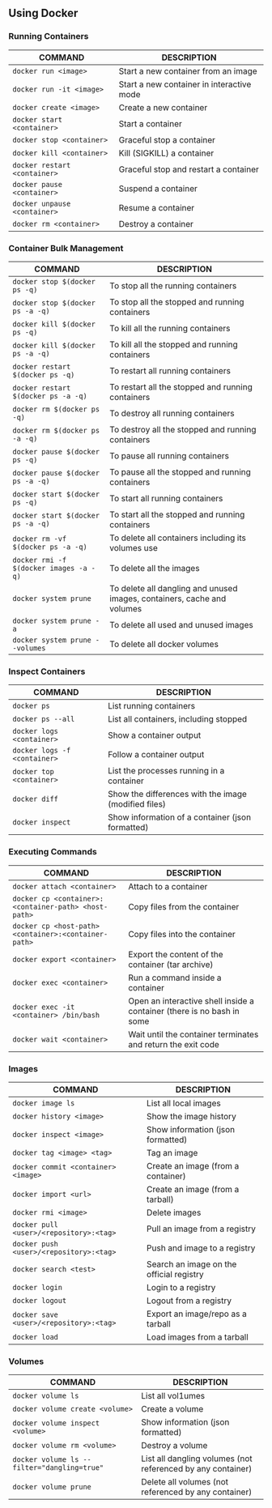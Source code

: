 ## Using Docker

### Running Containers
|COMMAND|DESCRIPTION|
|---|---|
|`docker run <image>`|Start a new container from an image|
|`docker run -it <image>`|Start a new container in interactive mode|
|`docker create <image>`|Create a new container|
|`docker start <container>`|Start a container|
|`docker stop <container>`|Graceful stop a container|
|`docker kill <container>`|Kill (SIGKILL) a container|
|`docker restart <container>`|Graceful stop and restart a container|
|`docker pause <container>`|Suspend a container|
|`docker unpause <container>`|Resume a container|
|`docker rm <container>`|Destroy a container|

### Container Bulk Management
|COMMAND|DESCRIPTION|
|---|---|
|`docker stop $(docker ps -q)`|To stop all the running containers|
|`docker stop $(docker ps -a -q)`|To stop all the stopped and running containers|
|`docker kill $(docker ps -q)`|To kill all the running containers|
|`docker kill $(docker ps -a -q)`|To kill all the stopped and running containers|
|`docker restart $(docker ps -q)`|To restart all running containers|
|`docker restart $(docker ps -a -q)`|To restart all the stopped and running containers|
|`docker rm $(docker ps -q)`|To destroy all running containers|
|`docker rm $(docker ps -a -q)`|To destroy all the stopped and running containers|
|`docker pause $(docker ps -q)`|To pause all running containers|
|`docker pause $(docker ps -a -q)`|To pause all the stopped and running containers|
|`docker start $(docker ps -q)`|To start all running containers|
|`docker start $(docker ps -a -q)`|To start all the stopped and running containers|
|`docker rm -vf $(docker ps -a -q)`|To delete all containers including its volumes use|
|`docker rmi -f $(docker images -a -q)`|To delete all the images|
|`docker system prune`|To delete all dangling and unused images, containers, cache and volumes|
|`docker system prune -a`|To delete all used and unused images|
|`docker system prune --volumes`|To delete all docker volumes|

### Inspect Containers
|COMMAND|DESCRIPTION|
|---|---|
|`docker ps`|List running containers|
|`docker ps --all`|List all containers, including stopped|
|`docker logs <container>`|Show a container output|
|`docker logs -f <container>`|Follow a container output|
|`docker top <container>`|List the processes running in a container|
|`docker diff`|Show the differences with the image (modified files)|
|`docker inspect`|Show information of a container (json formatted)|

### Executing Commands
|COMMAND|DESCRIPTION|
|---|---|
|`docker attach <container>`|Attach to a container|
|`docker cp <container>:<container-path> <host-path>`|Copy files from the container|
|`docker cp <host-path> <container>:<container-path>`|Copy files into the container|
|`docker export <container>`|Export the content of the container (tar archive)|
|`docker exec <container>`|Run a command inside a container|
|`docker exec -it <container> /bin/bash`|Open an interactive shell inside a container (there is no bash in some|
|`docker wait <container>`|Wait until the container terminates and return the exit code|
### Images
|COMMAND|DESCRIPTION|
|---|---|
|`docker image ls`|List all local images|
|`docker history <image>`|Show the image history|
|`docker inspect <image>`|Show information (json formatted)|
|`docker tag <image> <tag>`|Tag an image|
|`docker commit <container> <image>`|Create an image (from a container)|
|`docker import <url>`|Create an image (from a tarball)|
|`docker rmi <image>`|Delete images|
|`docker pull <user>/<repository>:<tag>`|Pull an image from a registry|
|`docker push <user>/<repository>:<tag>`|Push and image to a registry|
|`docker search <test>`|Search an image on the official registry|
|`docker login`|Login to a registry|
|`docker logout`|Logout from a registry|
|`docker save <user>/<repository>:<tag>`|Export an image/repo as a tarball|
|`docker load`|Load images from a tarball|

### [](https://github.com/ChristianLempa/cheat-sheets/blob/main/docker/docker.md#volumes)

### Volumes

|COMMAND|DESCRIPTION|
|---|---|
|`docker volume ls`|List all vol1umes|
|`docker volume create <volume>`|Create a volume|
|`docker volume inspect <volume>`|Show information (json formatted)|
|`docker volume rm <volume>`|Destroy a volume|
|`docker volume ls --filter="dangling=true"`|List all dangling volumes (not referenced by any container)|
|`docker volume prune`|Delete all volumes (not referenced by any container)|
